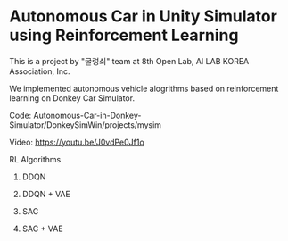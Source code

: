 # Autonomous Car in Unity Simulator using Reinforcement Learning

This is a project by "굴렁쇠" team at 8th Open Lab, AI LAB KOREA Association, Inc.  

We implemented autonomous vehicle alogrithms based on reinforcement learning on Donkey Car Simulator.

Code: Autonomous-Car-in-Donkey-Simulator/DonkeySimWin/projects/mysim

Video: https://youtu.be/J0vdPe0Jf1o 

RL Algorithms 
1. DDQN

2. DDQN + VAE

3. SAC

4. SAC + VAE
